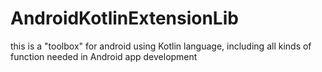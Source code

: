 # AndroidKotlinExtensionLib
this is a "toolbox" for android using Kotlin language, including all kinds of function needed in Android app development
